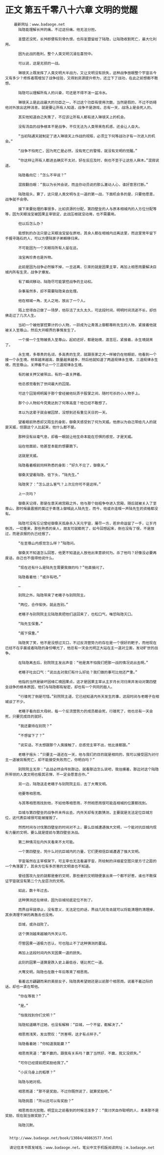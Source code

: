 # 正文 第五千零八十六章 文明的觉醒
        最新网址：www.badaoge.net
          陆隐能理解长舛的痛，不过这份痛，他无法分担。
      
          圣暨还没死，长舛即便有刻骨仇恨，也将圣暨留给了陆隐，让陆隐收割死亡，最大化利用。
      
          因为此战的胜利，整个人类文明沉浸在喜悦中。
      
          可以说，这是无损的一战。
      
          琳琅天上既发挥了人类文明大半战力，又让文明没有损失，这种战争放眼整个宇宙古今又有多少？修炼者既增加了战争经验，又得到资源提升修为，还立下了战功，在此之前想都不敢想。
      
          陆隐可以理解所有人的兴奋，可还是不得不泼一盆冷水。
      
          琳琅天上是此战最大的功臣之一，不过这个功臣有使用次数，当然是假的，不过不妨碍他对外放出这种消息，就是要让所有人知道，战争不是游戏，总有一天，战场上是会死人的。
      
          其实他知道自己失策了，不应该让所有人都有进入琳琅天上的机会。
      
          没有流血的战争根本不是战争，不仅无法为人类带来危机感，还会让人自大。
      
          “当初陆通天就制定了进入琳琅天上作战的规矩，必须立下何等战功才有一次进入的机会。”
      
          “战争不怕死亡，因为死亡是必然，没有死亡的警惕，就没有文明的觉醒。”
      
          “你这样让所有人都进去确实不太对，好在反应及时，倒也不至于让这些人麻木。”混寂说道。
      
          陆隐看向它：“怎么不早说？”
      
          混寂翻白眼：“我以为长舛会说，而且你动员说的那么激动人心，谁好意思打断。”
      
          陆隐摇头，算了，这只是人类文明与主一道的第一战，下面机会多的是，只要他愿意，战争就不会停。
      
          接下来要处理的事很多，比如资源的分配，第四壁垒的人与原本相城内的人方位分配等等，因为天眼浊宝被因果主宰锁定，此战压根就没动用，也不需要用。
      
          但以后怎么办？
      
          能想到的办法只是让天眼浊宝留在原地，其余人都在相城内远离这里，而这里常年留下手握寻路石的人，可以方便陆家子弟瞬移归来。
      
          不可能因为一个天眼将所有人留在这。
      
          浊宝再珍贵也是外物。
      
          此前是因为战争必然躲不掉，一旦逃离，引来的就是因果主宰，再加上相思雨要解决巨城内所有生灵，战争才爆发。
      
          有了瞬间移动，陆隐尽可能掌控战争的主动权。
      
          杂事虽然多，却不需要陆隐亲自处理。
      
          他在相城一角，无人之地，放出了一个人。
      
          陌上觉得自己做了一场梦，他存活了太久太久，可这段时间，明明时间流逝不长，却仿佛走过了几次人生。
      
          当初一个被他掌控算计的小人物，一跃成为让青莲上御都尊称先生的人物，紧接着他就被关入至尊山，然后大开眼界的事情发生了。
      
          一个接一个生物被丢入至尊山，起初还好，都是始境，渡苦厄，紧接着，永生境就来了。
      
          永生境，多尊贵的名词，多高贵的生灵，就跟丧家之犬一样被仍在他眼前，他看到一个接一个永生境，频率越来越高，数量越来越多，然后他就知道了两道规律永生境，三道规律永生境，而至尊山，关押着不止一个三道规律永生境。
      
          有的被关押又被带出，有的一直关押着。
      
          他总感觉看到了世间最大的囚笼。
      
          可这个囚笼明明属于那个曾经被他玩弄于股掌之间，随时可杀的小人物手上。
      
          那个小人物如今究竟达到了何等高度？他已经不敢想了。
      
          本以为这辈子就会被囚禁，没想到还有重见天日的一天。
      
          望着眼前熟悉却又陌生的身影，御桑天感受到了何为天威。他原以为自己带给凡人的就是天威，但跟这个人比起来，他什么都不是。
      
          那种没有丝毫气息，却看一眼就让他生命本能在恐惧的感觉，才是天威。
      
          站在他面前，他甚至本能的想要跪下。
      
          这就是天威。
      
          陆隐看着眼前同样熟悉的身影：“好久不见了，御桑天。”
      
          御桑天望着陆隐，低下头，“陆先生。”
      
          陆隐笑了：“怎么这么客气？上次见你可不是这样。”
      
          上一次吗？
      
          御桑天记得，那是在意天阙宫殿之外，他与那个始祖争夺进入宫殿，随后就被关入了至尊山，那时候最震撼的莫过于青莲上御喊此人陆先生，而今，他或许连喊一声陆先生的资格都没有。
      
          陆隐可没有忘记曾经御桑天孤身杀入天元宇宙，屠尽一方，若非命运留了一手，让岁月倒流，一切重来，那些熟悉的亲人，朋友可就都死了，如今回想起来，倒也没有了恨，不是放过，而是该报的仇已经报了。
      
          “在至尊山内感觉怎么样？”陆隐问。
      
          御桑天不知道怎么回答，他更不知道此人放他出来意欲何为。杀了他吗？好像没必要再废话，自己也不值得他说什么。
      
          “现在还有什么是陆先生需要我做的吗？”他直接问了。
      
          陆隐看着他：“或许有吧。”
      
          …
      
          别院之外，陆隐带来了老瞎子与别院院主。
      
          “两位，合作愉快，就此告别。”
      
          老瞎子与别院院主见陆隐真把他们送回来了，也松口气，唯恐陆隐灭口。
      
          “陆先生保重。”
      
          “阁下保重。”
      
          陆隐笑了笑，他不是没想过灭口，不过反流营势力的存在是一个很好的靶子，而他现在已经不在乎晨或者陆隐的身份曝光了，他总有一天会光明正大站在主一道对立面，发动旷世的战争。
      
          在陆隐离去后，别院院主发出声音：“他是真不怕我们把那一战的情况说出去啊。”
      
          老瞎子吐出口气：“说出去对我们有什么好处？我们做的事可比他还严重。”
      
          他指的当然是破坏因缘汇境因果点，这才是因果主宰从主岁月长河归来并发动对第四壁垒战争的根本原因，他们与陆隐都有秘密，却也有一个共同的敌人。
      
          “行锥死了倒是可惜。”别院院主道，它已经知道内外天发生的事，这段时间与老瞎子在相城谈了不少。
      
          老瞎子看向巨大母树，每一个反流营势力的成员都会死，行锥死了，他也总有一天会死，只要完成目的就好。
      
          “我还要待在别院？”
      
          “不想留下了？”
      
          “说实话，不太想跟那个人类接触了，总感觉主宰不出，他比谁都狠。”
      
          老瞎子摇头：“只要主一道还在一天，他与我们的目的就是相同的，我可以接受因为对付主一道被背叛死亡，却不能接受失败而亡，你明白吗？”
      
          别院院主无奈：“此战必然会传到那边，就看那边怎么说吧，我估摸着，那边对这个陆隐所带领的人类文明也极其忌惮，不一定会愿意合作。”
      
          另一边，陆隐送走老瞎子与别院院主后，去了大骞文明。
      
          他要等相思雨。
      
          与其等相思雨找到他，不如他等相思雨，不然相思雨很可能连相城的位置都找到。
      
          巨城与第四壁垒的战争并未传出去，内外天却有无数猜测，主要就是无法定位巨城方位，这代表巨城很可能被摧毁了。
      
          然而时间与讨伐第四壁垒的时间对不上，要么巨城遭遇强大文明，一个能对抗巨城内现有力量的文明，要么就是提前与第四壁垒决战。
      
          第二种情况在内外天看来不太可能。
      
          一个第四壁垒，凭什么对抗巨城内的力量，它们更相信巨城遭遇了强大文明。
      
          宇宙虽然在主宰框架下，可主宰也无法看遍宇宙，所绘制的详细星空图只是方寸之距的一个角落罢了，其余方位有多厉害的文明谁也不知道。
      
          曾经围攻九垒的就都是垂钓文明，那些垂钓文明随便拿出来一个都不好惹，谁也不敢保证宇宙就没有第二个九垒层次的文明。
      
          如此，数十年过去。
      
          这种猜测还在继续，因为巨城彻底定位不到了。
      
          而界战早就停止，没有意义，无法定位的话，界战几轮攻击就可以将能清理的清理掉，其余清理不掉的再轰击也没用。
      
          巨城，或许战败了。
      
          这个猜测越来越被内外天认可。
      
          尽管因果一道极力否认，可也阻止不了这种猜测的蔓延。
      
          再加上这段时间内外天因果一道的损失。
      
          此刻的因果一道算是跌入史上最低谷，堪比死亡一道。
      
          大骞文明，陆隐也在数十年后等来了相思雨。
      
          看着远方翩翩而来的美丽女子，陆隐真希望她还是以前那个相思雨，说着不着边际的话，却也一直在帮他。
      
          “你在等我？”
      
          “是。”
      
          “怕我找到你们文明？”
      
          陆隐知道瞒不过她，也没有解释：“巨城，一个不留，都解决了。”
      
          相思雨浅笑，发出赞叹：“厉害啊，这才有点样子。”
      
          陆隐看着她：“你知道我能赢？”
      
          相思雨笑道：“赢不赢的，跟我有关系吗？赢了当然好，不赢，我又没损失。”
      
          “可你已经提前把奖励给我了。”
      
          “小灰乌身上的稻草？”
      
          陆隐与她对视。
      
          相思雨道：“那不是奖励，不过你既然说了，就算奖励吧。”
      
          陆隐挑眉：“所以还可以有奖励？”
      
          相思雨目光狡黠，明显比之前看到的时候活泼多了：“我讨厌自作聪明的人，本来那不是奖励，现在就当做奖励了。”
      
          陆隐沉默。
      
      
      http://www.badaoge.net/book/13084/46863577.html
      
      请记住本书首发域名：www.badaoge.net。笔尖中文手机版阅读网址：m.badaoge.net